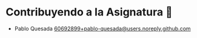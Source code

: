 # Contribuyendo a la Asignatura 🚀

- Pablo Quesada <60692899+pablo-quesada@users.noreply.github.com>

